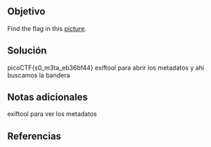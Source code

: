 
## Objetivo
Find the flag in this [picture](https://jupiter.challenges.picoctf.org/static/89b371a46702a31aa9931a2a2b12f8bf/pico_img.png).
## Solución
picoCTF{s0_m3ta_eb36bf44}
exiftool para abrir los metadatos y ahi buscamos la bandera
## Notas adicionales
exiftool para ver los metadatos
## Referencias
